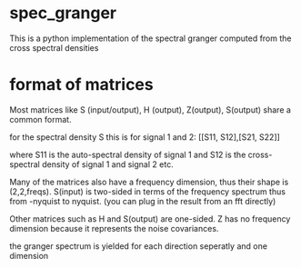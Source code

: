 spec_granger
============

This is a python implementation of the spectral granger computed from the cross spectral densities



format of matrices
==================

Most matrices like S (input/output), H (output), Z(output), S(output) share a common format.

for the spectral density S this is for signal 1 and 2:
[[S11, S12],[S21, S22]]

where S11 is the auto-spectral density of signal 1
and S12 is the cross-spectral density of signal 1 and signal 2 etc.

Many of the matrices also have a frequency dimension, thus their shape is
(2,2,freqs). S(input) is two-sided in terms of the frequency spectrum
thus from -nyquist to nyquist. (you can plug in the result from an fft directly)

Other matrices such as H and S(output) are one-sided. Z has no frequency dimension because it represents the noise covariances.

the granger spectrum is yielded for each direction seperatly and one dimension




